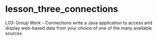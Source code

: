 # lesson_three_connections
L03: Group Work - Connections write a Java application to access and display web-based data from your choice of one of the many available sources
